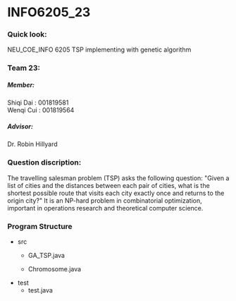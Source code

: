 # INFO6205_23
### Quick look: ###
NEU_COE_INFO 6205 TSP implementing with genetic algorithm

### Team 23: ###
##### Member: #####
Shiqi Dai : 001819581<br>
Wenqi Cui : 001819564<br>
##### Advisor: #####
Dr. Robin Hillyard

### Question discription: ###
The travelling salesman problem (TSP) asks the following question: "Given a list of cities and the distances between each pair of cities, what is the shortest possible route that visits each city exactly once and returns to the origin city?" It is an NP-hard problem in combinatorial optimization, important in operations research and theoretical computer science.

### Program Structure ###
- src
   - GA_TSP.java
           
   - Chromosome.java
- test
   - test.java
